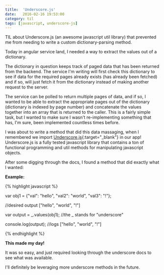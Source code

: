 ```yaml
---
title:  'Underscore.js'
date:   2016-02-16 19:53:00
category: til
tags: [javascript, underscore-js]
---
```


TIL about Underscore.js (an awesome javascript util library) that prevented me from needing to write a custom dictionary-parsing method.

Today in angular service land, I needed a way to extract the values out of a dictionary.

The dictionary in question keeps track of paged data that has been returned from the backend. The service I'm writing will first check this dictionary to see if data for the required pages already exists (has already been fetched) and if so, will just fetch it from the dictionary instead of making another request to the server.

The service can be polled to return multiple pages of data, and if so, I wanted to be able to extract the appropriate pages out of the dictionary (dictionary is indexed by page number) and concatenate the values together into an array that is returned to the caller. This is a fairly simple task, but I wanted to make sure I wasn't re-implementing something that has, I'm sure, been implemented countless times before.

I was about to write a method that did this data massaging, when I remembered we import [Underscore.js][underscore]{:target="_blank"} in our app! Underscore.js is a fully tested javascript library that contains a ton of functional programming and util methods for manipulating javascript objects.

After some digging through the docs, I found a method that did exactly what I wanted:

__Example:__

{% highlight javascript %}

var obj1 = {"val": "hello", "val2": "world", "val3": "!"};

//desired output ["hello", "world", "!"]

var output = _.values(obj1); //the _ stands for "underscore"

console.log(output); //logs ["hello", "world", "!"]

{% endhighlight %}

__This made my day!__

It was so easy, and just required looking through the underscore docs to see what was available.

I'll definitely be leveraging more underscore methods in the future.

[underscore]:  http://underscorejs.org/
